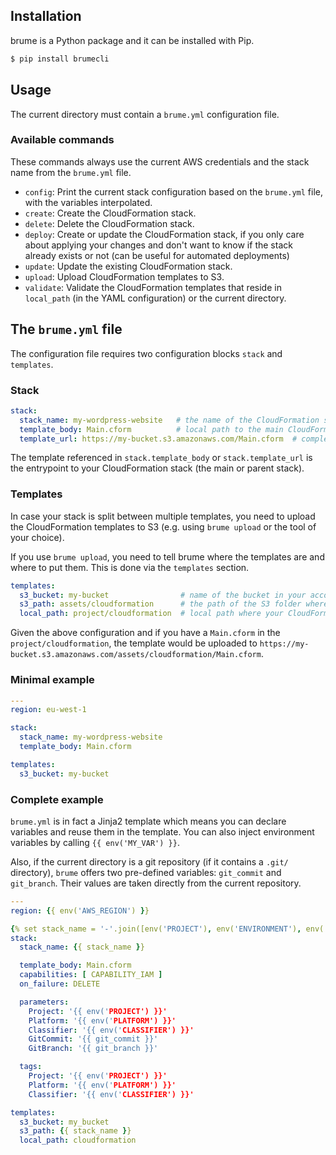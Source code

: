## Installation

brume is a Python package and it can be installed with Pip.

```sh
$ pip install brumecli
```

## Usage

The current directory must contain a `brume.yml` configuration file.

### Available commands

These commands always use the current AWS credentials and the stack name from the `brume.yml` file.

* `config`: Print the current stack configuration based on the `brume.yml` file, with the variables interpolated.
* `create`: Create the CloudFormation stack.
* `delete`: Delete the CloudFormation stack.
* `deploy`: Create or update the CloudFormation stack, if you only care about applying your changes and don't want to know if the stack already exists or not (can be useful for automated deployments)
* `update`: Update the existing CloudFormation stack.
* `upload`: Upload CloudFormation templates to S3.
* `validate`: Validate the CloudFormation templates that reside in `local_path` (in the YAML configuration) or the current directory.

## The `brume.yml` file

The configuration file requires two configuration blocks `stack` and `templates`.

### Stack

```yaml
stack:
  stack_name: my-wordpress-website   # the name of the CloudFormation stack
  template_body: Main.cform          # local path to the main CloudFormation template
  template_url: https://my-bucket.s3.amazonaws.com/Main.cform  # complete URL to the main CloudFormation template on S3
```

The template referenced in `stack.template_body` or `stack.template_url` is the entrypoint to your CloudFormation stack (the main or parent stack).

### Templates

In case your stack is split between multiple templates, you need to upload the CloudFormation templates to S3 (e.g. using `brume upload` or the tool of your choice).

If you use `brume upload`, you need to tell brume where the templates are and where to put them. This is done via the `templates` section.

```yaml
templates:
  s3_bucket: my-bucket                # name of the bucket in your account in which to store the templates
  s3_path: assets/cloudformation      # the path of the S3 folder where the template are uploaded
  local_path: project/cloudformation  # local path where your CloudFormation templates are
```

Given the above configuration and if you have a `Main.cform` in the `project/cloudformation`, the template would be uploaded to `https://my-bucket.s3.amazonaws.com/assets/cloudformation/Main.cform`.

### Minimal example

```yaml
---
region: eu-west-1

stack:
  stack_name: my-wordpress-website
  template_body: Main.cform

templates:
  s3_bucket: my-bucket
```

### Complete example

`brume.yml` is in fact a Jinja2 template which means you can declare variables and reuse them in the template. You can also inject environment variables by calling `{{ env('MY_VAR') }}`.

Also, if the current directory is a git repository (if it contains a `.git/` directory), `brume` offers two pre-defined variables: `git_commit` and `git_branch`.
Their values are taken directly from the current repository.

```yaml
---
region: {{ env('AWS_REGION') }}

{% set stack_name = '-'.join([env('PROJECT'), env('ENVIRONMENT'), env('CLASSIFIER')]) %}
stack:
  stack_name: {{ stack_name }}

  template_body: Main.cform
  capabilities: [ CAPABILITY_IAM ]
  on_failure: DELETE

  parameters:
    Project: '{{ env('PROJECT') }}'
    Platform: '{{ env('PLATFORM') }}'
    Classifier: '{{ env('CLASSIFIER') }}'
    GitCommit: '{{ git_commit }}'
    GitBranch: '{{ git_branch }}'

  tags:
    Project: '{{ env('PROJECT') }}'
    Platform: '{{ env('PLATFORM') }}'
    Classifier: '{{ env('CLASSIFIER') }}'

templates:
  s3_bucket: my_bucket
  s3_path: {{ stack_name }}
  local_path: cloudformation
```
